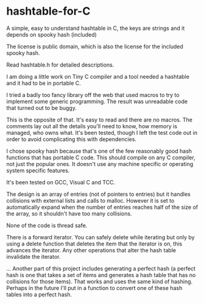 # hashtable-for-C
A simple, easy to understand hashtable in C, the keys are strings and it depends on spooky hash (included)

The license is public domain, which is also the license for the included spooky hash.

Read hashtable.h for detailed descriptions.

I am doing a little work on Tiny C compiler and a tool needed a hashtable and it had to be in portable C.

I tried a badly too fancy library off the web that used macros to try to implement some generic programming.  The result was unreadable code that turned out to be buggy.

This is the opposite of that.  It's easy to read and there are no macros.  The comments lay out all the details you'll need to know, how memory is managed, who owns what. It's been tested, though I left the test code out in order to avoid complicating this with dependencies.

I chose spooky hash because that's one of the few reasonably good hash functions that has portable C code.  This should compile on any C compiler, not just the popular ones.  It doesn't use any machine specific or operating system specific features.

It's been tested on GCC, Visual C and TCC.

The design is an array of entries (not of pointers to entries) but it handles collisions with external lists and calls to malloc.
However it is set to automatically expand when the number of entries reaches half of the size of the array, so it shouldn't have too many collisions. 

None of the code is thread safe.

There is a forward iterator. You can safely delete while iterating but only by using a delete function that deletes the item that the iterator is on, this advances the iterator. Any other operations that alter the hash table invalidate the iterator.

... Another part of this project includes generating a perfect hash (a perfect hash is one that takes a set of items and generates a hash table that has no collisions for those items).  That works and uses the same kind of hashing.  Perhaps in the future I'll put in a function to convert one of these hash tables into a perfect hash.
